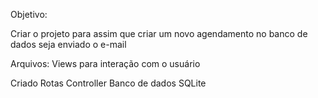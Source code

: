 Objetivo:

Criar o projeto para assim que criar um novo agendamento no banco de dados seja enviado o e-mail

Arquivos:
Views para interação com o usuário

Criado Rotas
Controller 
Banco de dados SQLite
